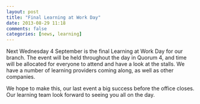 ```yaml
---
layout: post
title: "Final Learning at Work Day"
date: 2013-08-29 11:18
comments: false
categories: [news, learning]
---
```

Next Wednesday 4 September is the final Learning at Work Day for our branch. The event will be held throughout the day in Quorum 4, and time will be allocated for everyone to attend and have a look at the stalls. We have a number of learning providers coming along, as well as other companies.

We hope to make this, our last event a big success before the office closes. Our learning team look forward to seeing you all on the day.